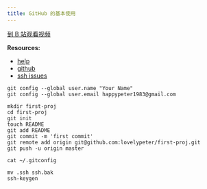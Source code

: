 ```yaml
---
title: GitHub 的基本使用
---
```


[到 B 站观看视频](https://www.bilibili.com/video/av95666553)

__Resources:__

- [help](http://help.github.com/)
- [github](http://github.com) 
- [ssh issues](http://help.github.com/ssh-issues/) 
  
~~~
git config --global user.name "Your Name"
git config --global user.email happypeter1983@gmail.com
~~~

~~~
mkdir first-proj
cd first-proj
git init
touch README
git add README
git commit -m 'first commit' 
git remote add origin git@github.com:lovelypeter/first-proj.git
git push -u origin master
~~~

~~~
cat ~/.gitconfig
~~~

~~~
mv .ssh ssh.bak
ssh-keygen 
~~~
